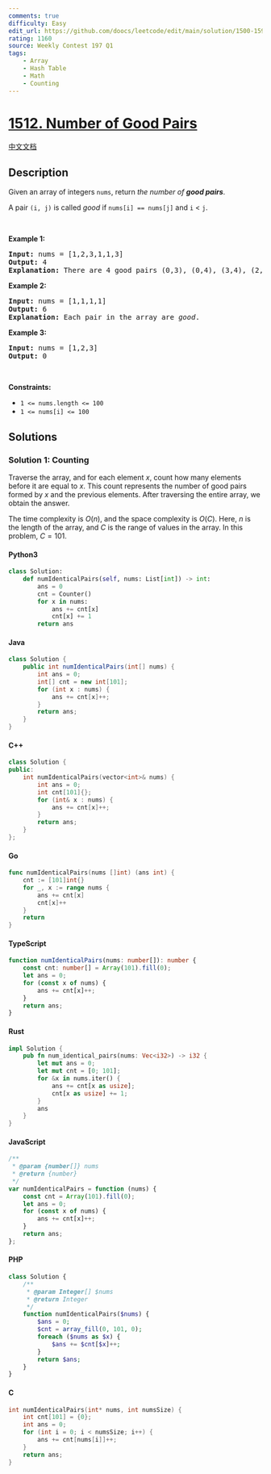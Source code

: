 ```yaml
---
comments: true
difficulty: Easy
edit_url: https://github.com/doocs/leetcode/edit/main/solution/1500-1599/1512.Number%20of%20Good%20Pairs/README_EN.md
rating: 1160
source: Weekly Contest 197 Q1
tags:
    - Array
    - Hash Table
    - Math
    - Counting
---
```


<!-- problem:start -->

# [1512. Number of Good Pairs](https://leetcode.com/problems/number-of-good-pairs)

[中文文档](/solution/1500-1599/1512.Number%20of%20Good%20Pairs/README.md)

## Description

<!-- description:start -->

<p>Given an array of integers <code>nums</code>, return <em>the number of <strong>good pairs</strong></em>.</p>

<p>A pair <code>(i, j)</code> is called <em>good</em> if <code>nums[i] == nums[j]</code> and <code>i</code> &lt; <code>j</code>.</p>

<p>&nbsp;</p>
<p><strong class="example">Example 1:</strong></p>

<pre>
<strong>Input:</strong> nums = [1,2,3,1,1,3]
<strong>Output:</strong> 4
<strong>Explanation:</strong> There are 4 good pairs (0,3), (0,4), (3,4), (2,5) 0-indexed.
</pre>

<p><strong class="example">Example 2:</strong></p>

<pre>
<strong>Input:</strong> nums = [1,1,1,1]
<strong>Output:</strong> 6
<strong>Explanation:</strong> Each pair in the array are <em>good</em>.
</pre>

<p><strong class="example">Example 3:</strong></p>

<pre>
<strong>Input:</strong> nums = [1,2,3]
<strong>Output:</strong> 0
</pre>

<p>&nbsp;</p>
<p><strong>Constraints:</strong></p>

<ul>
	<li><code>1 &lt;= nums.length &lt;= 100</code></li>
	<li><code>1 &lt;= nums[i] &lt;= 100</code></li>
</ul>

<!-- description:end -->

## Solutions

<!-- solution:start -->

### Solution 1: Counting

Traverse the array, and for each element $x$, count how many elements before it are equal to $x$. This count represents the number of good pairs formed by $x$ and the previous elements. After traversing the entire array, we obtain the answer.

The time complexity is $O(n)$, and the space complexity is $O(C)$. Here, $n$ is the length of the array, and $C$ is the range of values in the array. In this problem, $C = 101$.

<!-- tabs:start -->

#### Python3

```python
class Solution:
    def numIdenticalPairs(self, nums: List[int]) -> int:
        ans = 0
        cnt = Counter()
        for x in nums:
            ans += cnt[x]
            cnt[x] += 1
        return ans
```

#### Java

```java
class Solution {
    public int numIdenticalPairs(int[] nums) {
        int ans = 0;
        int[] cnt = new int[101];
        for (int x : nums) {
            ans += cnt[x]++;
        }
        return ans;
    }
}
```

#### C++

```cpp
class Solution {
public:
    int numIdenticalPairs(vector<int>& nums) {
        int ans = 0;
        int cnt[101]{};
        for (int& x : nums) {
            ans += cnt[x]++;
        }
        return ans;
    }
};
```

#### Go

```go
func numIdenticalPairs(nums []int) (ans int) {
	cnt := [101]int{}
	for _, x := range nums {
		ans += cnt[x]
		cnt[x]++
	}
	return
}
```

#### TypeScript

```ts
function numIdenticalPairs(nums: number[]): number {
    const cnt: number[] = Array(101).fill(0);
    let ans = 0;
    for (const x of nums) {
        ans += cnt[x]++;
    }
    return ans;
}
```

#### Rust

```rust
impl Solution {
    pub fn num_identical_pairs(nums: Vec<i32>) -> i32 {
        let mut ans = 0;
        let mut cnt = [0; 101];
        for &x in nums.iter() {
            ans += cnt[x as usize];
            cnt[x as usize] += 1;
        }
        ans
    }
}
```

#### JavaScript

```js
/**
 * @param {number[]} nums
 * @return {number}
 */
var numIdenticalPairs = function (nums) {
    const cnt = Array(101).fill(0);
    let ans = 0;
    for (const x of nums) {
        ans += cnt[x]++;
    }
    return ans;
};
```

#### PHP

```php
class Solution {
    /**
     * @param Integer[] $nums
     * @return Integer
     */
    function numIdenticalPairs($nums) {
        $ans = 0;
        $cnt = array_fill(0, 101, 0);
        foreach ($nums as $x) {
            $ans += $cnt[$x]++;
        }
        return $ans;
    }
}
```

#### C

```c
int numIdenticalPairs(int* nums, int numsSize) {
    int cnt[101] = {0};
    int ans = 0;
    for (int i = 0; i < numsSize; i++) {
        ans += cnt[nums[i]]++;
    }
    return ans;
}
```

<!-- tabs:end -->

<!-- solution:end -->

<!-- problem:end -->
